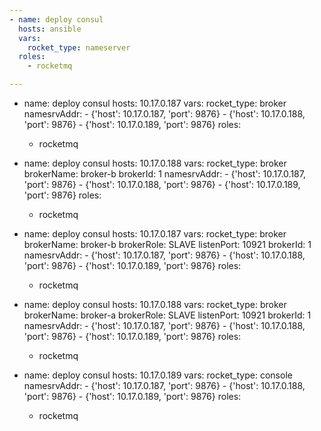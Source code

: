 ```yaml
---
- name: deploy consul
  hosts: ansible
  vars:
    rocket_type: nameserver
  roles:
    - rocketmq

---
```

- name: deploy consul
  hosts: 10.17.0.187
  vars:
    rocket_type: broker
    namesrvAddr:
      -  {'host': 10.17.0.187, 'port': 9876}
      -  {'host': 10.17.0.188, 'port': 9876}
      -  {'host': 10.17.0.189, 'port': 9876}
  roles:
    - rocketmq

- name: deploy consul
  hosts: 10.17.0.188
  vars:
    rocket_type: broker
    brokerName: broker-b
    brokerId: 1
    namesrvAddr:
      -  {'host': 10.17.0.187, 'port': 9876}
      -  {'host': 10.17.0.188, 'port': 9876}
      -  {'host': 10.17.0.189, 'port': 9876}
  roles:
    - rocketmq

- name: deploy consul
  hosts: 10.17.0.187
  vars:
    rocket_type: broker
    brokerName: broker-b
    brokerRole: SLAVE
    listenPort: 10921
    brokerId: 1
    namesrvAddr:
      -  {'host': 10.17.0.187, 'port': 9876}
      -  {'host': 10.17.0.188, 'port': 9876}
      -  {'host': 10.17.0.189, 'port': 9876}
  roles:
    - rocketmq

- name: deploy consul
  hosts: 10.17.0.188
  vars:
    rocket_type: broker
    brokerName: broker-a
    brokerRole: SLAVE
    listenPort: 10921
    brokerId: 1
    namesrvAddr:
      -  {'host': 10.17.0.187, 'port': 9876}
      -  {'host': 10.17.0.188, 'port': 9876}
      -  {'host': 10.17.0.189, 'port': 9876}
  roles:
    - rocketmq

- name: deploy consul
  hosts: 10.17.0.189
  vars:
    rocket_type: console
    namesrvAddr:
      -  {'host': 10.17.0.187, 'port': 9876}
      -  {'host': 10.17.0.188, 'port': 9876}
      -  {'host': 10.17.0.189, 'port': 9876}
  roles:
    - rocketmq
